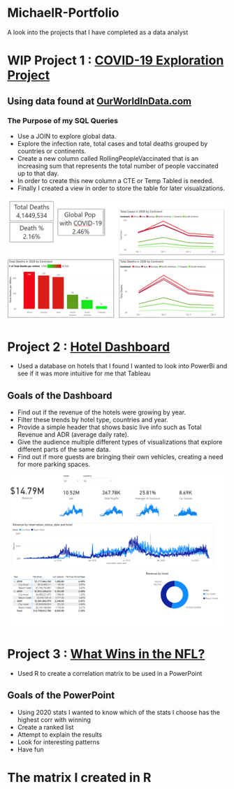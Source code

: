 # MichaelR-Portfolio 
A look into the projects that I have completed as a data analyst

# WIP Project 1 : [COVID-19 Exploration Project](https://github.com/MichaelR98/Covid-Portfolio-Project) 
## Using data found at [OurWorldInData.com](https://ourworldindata.org/covid-deaths)
### The Purpose of my SQL Queries
* Use a JOIN to explore global data.
* Explore the infection rate, total cases and total deaths grouped by countries or continents.
* Create a new column called RollingPeopleVaccinated that is an increasing sum that represents the total number of people vaccinated up to that day.
* In order to create this new column a CTE or Temp Tabled is needed.
* Finally I created a view in order to store the table for later visualizations.

![](images/image_2021-07-23_152620.png)


# Project 2 : [Hotel Dashboard](https://github.com/MichaelR98/Hotel-Project)
* Used a database on hotels that I found I wanted to look into PowerBi and see if it was more intuitive for me that Tableau

## Goals of the Dashboard
* Find out if the revenue of the hotels were growing by year. 
* Filter these trends by hotel type, countries and year.
* Provide a simple header that shows basic live info such as Total Revenue and ADR (average daily rate).
* Give the audience multiple different types of visualizations that explore different parts of the same data.
* Find out if more guests are bringing their own vehicles, creating a need for more parking spaces.

![](images/image_2021-07-20_120801.png)


# Project 3 : [What Wins in the NFL?](https://github.com/MichaelR98/NFL-Powerpoint)
* Used R to create a correlation matrix to be used in a PowerPoint

## Goals of the PowerPoint
* Using 2020 stats I wanted to know which of the stats I choose has the highest corr with winning
* Create a ranked list
* Attempt to explain the results
* Look for interesting patterns
* Have fun

# The matrix I created in R 



